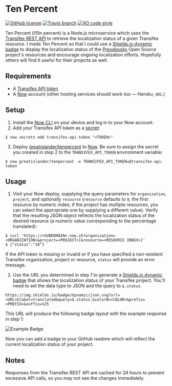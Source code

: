 # Ten Percent

[![GitHub license](https://img.shields.io/github/license/greatislander/tenpercent.svg)](https://github.com/greatislander/tenpercent/blob/master/LICENSE.md) [![Travis branch](https://img.shields.io/travis/greatislander/tenpercent/dev.svg)](https://travis-ci.org/greatislander/tenpercent/) [![XO code style](https://img.shields.io/badge/code_style-XO-5ed9c7.svg)](https://github.com/xojs/xo)

Ten Percent (l10n percent) is a Node.js microservice which uses the [Transifex REST API](https://docs.transifex.com/api/introduction) to retrieve the localization status of a given Transifex resource. I made Ten Percent so that I could use a [Shields.io dynamic badge](http://shields.io/#dynamic-badge) to display the localization status of the [Pressbooks](https://github.com/pressbooks/pressbooks) Open Source project's resources and encourage ongoing localization efforts. Hopefully others will find it useful for their projects as well.

## Requirements

- A [Transifex API token](https://www.transifex.com/user/settings/api/)
- A [Now](https://zeit.co/now) account (other hosting services should work too — Heroku, etc.)


## Setup

1. Install the [Now CLI](https://zeit.co/download#now-cli) on your device and log in to your Now account.
2. Add your Transifex API token as a [secret](https://zeit.co/docs/getting-started/secrets):

```
$ now secrets add transifex-api-token "<TOKEN>"
```
3. Deploy [greatislander/tenpercent](https://github.com/greatislander/tenpercent/) to [Now](https://zeit.co/docs/features/repositories). Be sure to assign the secret you created in step 2 to the `TRANSIFEX_API_TOKEN` environment variable:

```
$ now greatislander/tenpercent -e TRANSIFEX_API_TOKEN=@transifex-api-token
```

## Usage

1. Visit your Now deploy, supplying the query parameters for `organization`, `project`, and optionally `resource` (`resource` defaults to `0`, the first resource by numeric index; if the project has multiple resources, you can select the appropriate one by supplying a different value). Verify that the resulting JSON object reflects the localization status of the desired resource (a numeric value corresponding to the percentage translated):

```
$ curl 'https://<SUBDOMAIN>.now.sh?organization=<ORGANIZATION>&project=<PROJECT>[&resource=<RESOURCE INDEX>]'
$ {"status":"10"}
```

If the API token is missing or invalid or if you have specified a non-existent Transifex organization, project or resource, `status` will provide an error message.

2. Use the URL you determined in step 1 to generate a [Shields.io dynamic badge](http://shields.io/#dynamic-badge) that shows the localization status of your Transifex project. You'll need to set the data type to JSON and the query to `$.status`.

```
https://img.shields.io/badge/dynamic/json.svg?url=<URL>&label=translated&query=$.status.&colorB=<COLOR>&prefix=<PREFIX>&suffix=%25
```

This URL will produce the following badge layout with the example response in step 1:

![Example Badge](https://img.shields.io/badge/translated-10%25-red.svg)

Now you can add a badge to your GitHub readme which will reflect the current localization status of your project.

## Notes

Responses from the Transifex REST API are cached for 24 hours to prevent excessive API calls, so you may not see the changes immediately.
